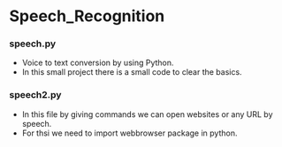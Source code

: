 # Speech_Recognition

<h3>speech.py</h3>
<ul>
<li>Voice to text conversion by using Python.</li>
<li>In this small project there is a small code to clear the basics.</li>
</ul>

<h3>speech2.py</h3>
<ul>
  <li>In this file by giving commands we can open websites or any URL by speech.</li>
  <li>For thsi we need to import webbrowser package in python.</li>
</ul>
